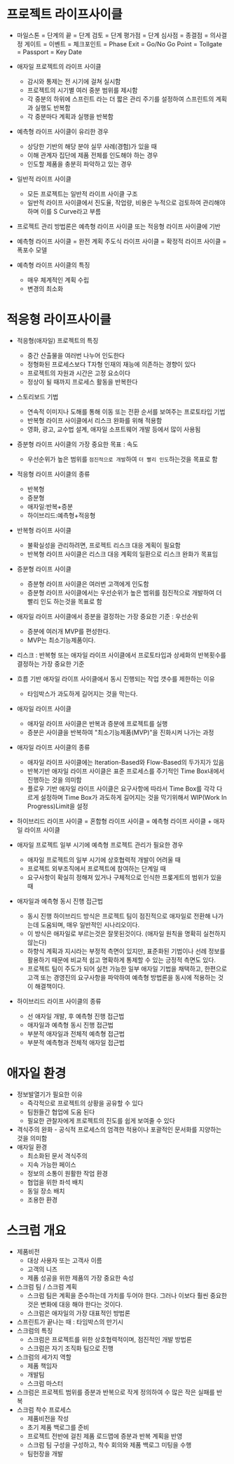 # 프로젝트 라이프사이클

- 마일스톤 = 단계의 끝 = 단계 검토 = 단계 평가점 = 단계 심사점 = 종결점 = 의사결정 게이트 = 이벤트 = 체크포인트 = Phase Exit = Go/No Go Point = Tollgate = Passport = Key Date 
- 애자일 프로젝트의 라이프 사이클 
  - 감시와 통제는 전 시기에 걸쳐 실시함
  - 프로젝트의 시기별 여러 중분 범위를 제시함
  - 각 중분의 하위에 스프린트 라는 더 짧은 관리 주기를 설정하여 스프린트의 계획과 실행도 반복함
  - 각 중분마다 계획과 실행을 반복함
- 예측형 라이프 사이클이 유리한 경우
  - 상당한 기반의 해당 분야 실무 사례(경험)가 있을 때
  - 이해 관계자 집단에 제품 전체를 인도해야 하는 경우
  - 인도할 제품을 충분히 파악하고 있는 경우

- 일반적 라이프 사이클
  - 모든 프로젝트는 일반적 라이프 사이클 구조
  - 일반적 라이프 사이클에서 진도율, 작업량, 비용은 누적으로 검토하여 관리해야 하며 이를 S Curve라고 부름
- 프로젝트 관리 방법론은 예측형 라이프 사이클 또는 적응형 라이프 사이클에 기반
- 예측형 라이프 사이클 = 완전 계획 주도식 라이프 사이클 = 확정적 라이프 사이클 = 폭포수 모델
- 예측형 라이프 사이클의 특징
  - 매우 체계적인 계획 수립
  - 변경의 최소화



# 적응형 라이프사이클

- 적응형(애자일) 프로젝트의 특징
  - 중간 산출물을 여러번 나누어 인도한다
  - 정형화된 프로세스보다 T자형 인재의 재능에 의존하는 경향이 있다
  - 프로젝트의 자원과 시간은 고정 요소이다
  - 정상이 될 때까지 프로세스 활동을 반복한다
- 스토리보드 기법
  - 연속적 이미지나 도해를 통해 이동 또는 전환 순서를 보여주는 프로토타입 기법
  - 반복형 라이프 사이클에서 리스크 완화를 위해 적용함
  - 영화, 광고, 교수법 설계, 애자일 소프트웨어 개발 등에서 많이 사용됨
- 증분형 라이프 사이클의 가장 중요한 목표 : 속도
  - 우선순위가 높은 범위를 ``점진적으로 개발``하여 ``더 빨리 인도``하는것을 목표로 함

- 적응형 라이프 사이클의 종류
  - 반복형
  - 증분형
  - 애자일:반복+증분
  - 하이브리드:예측형+적응형
- 반복형 라이프 사이클
  - 불확실성을 관리하려면, 프로젝트 리스크 대응 계획이 필요함
  - 반복형 라이프 사이클은 리스크 대응 계획의 일환으로 리스크 완화가 목표임
- 증분형 라이프 사이클
  - 증분형 라이프 사이클은 여러번 고객에게 인도함
  - 증분형 라이프 사이클에서는 우선순위가 높은 범위를 점진적으로 개발하여 더 빨리 인도 하는것을 목표로 함

- 애자일 라이프 사이클에서 증분을 결정하는 가장 중요한 기준 : 우선순위
  - 증분에 여러개 MVP를 편성한다.
  - MVP는 최소기능제품이다.
- 리스크 : 반복형 또는 애자일 라이프 사이클에서 프로토타입과 상세화의 반복횟수를 결정하는 가장 중요한 기준
- 흐름 기반 애자일 라이프 사이클에서 동시 진행되는 작업 갯수를 제한하는 이유
  - 타임박스가 과도하게 길어지는 것을 막는다.

- 애자일 라이프 사이클
  - 애자일 라이프 사이클은 반복과 증분에 프로젝트를 실행
  - 증분은 사이클을 반복하여 "최소기능제품(MVP)"을 진화시켜 나가는 과정
- 애자일 라이프 사이클의 종류
  - 애자일 라이프 사이클에는 Iteration-Based와 Flow-Based의 두가지가 있음
  - 반복기반 애자일 라이프 사이클은 표준 프로세스를 주기적인 Time Box내에서 진행하는 것을 의미함
  - 플로우 기반 애자일 라이프 사이클은 요구사항에 따라서 Time Box를 각각 다르게 설정하며 Time Box가 과도하게 길어지는 것을 막기위해서 WIP(Work In Progress)Limit을 설정
- 하이브리드 라이프 사이클 = 혼합형 라이프 사이클 = 예측형 라이프 사이클 + 애자일 라이프 사이클



- 애자일 프로젝트 일부 시기에 예측형 프로젝트 관리가 필요한 경우
  - 애자일 프로젝트의 일부 시기에 상호협력적 개발이 어려울 때
  - 프로젝트 외부조직에서 프로젝트에 참여하는 단계일 때
  - 요구사항이 확실히 정해져 있거나 구체적으로 인식한 프롲게트의 범위가 있을 때
- 애자일과 예측형 동시 진행 접근법
  - 동시 진행 하이브리드 방식은 프로젝트 팀이 점진적으로 애자일로 전환해 나가는데 도움되며, 매우 일반적인 시나리오이다.
  - 이 방식은 애자일로 부르는것은 잘못된것이다. (애자일 원칙을 명확히 실천하지 않는다)
  - 하향식 계획과 지시라는 부정적 측면이 있지만, 표준화된 기법이나 선례 정보를 활용하기 때문에 비교적 쉽고 명확하게 통제할 수 있는 긍정적 측면도 있다.
  - 프로젝트 팀이 주도가 되어 실천 가능한 일부 애자일 기법을 채택하고, 한편으로 고객 또는 경영진의 요구사항을 파악하여 예측형 방법론을 동시에 적용하는 것이 해결책이다.

- 하이브리드 라이프 사이클의 종류
  - 선 애자일 개발, 후 예측형 진행 접근법
  - 애자일과 예측형 동시 진행 접근법
  - 부분적 애자일과 전체적 예측형 접근법
  - 부분적 예측형과 전체적 애자일 접근법



# 애자일 환경

- 정보발열기가 필요한 이유
  - 즉각적으로 프로젝트의 상황을 공유할 수 있다
  - 팀원들간 협업에 도움 된다
  - 필요한 관찰자에게 프로젝트의 진도를 쉽게 보여줄 수 있다
- 격식주의 완화 - 공식적 프로세스의 엄격한 적용이나 포괄적인 문서화를 지양하는 것을 의미함
- 애자일 환경
  - 최소화된 문서 격식주의
  - 지속 가능한 페이스
  - 정보의 소통이 원활한 작업 환경
  - 협업을 위한 좌석 배치
  - 동일 장소 배치
  - 조용한 환경



# 스크럼 개요

- 제품비전
  - 대상 사용자 또는 고객사 이름
  - 고객의 니즈
  - 제품 성공을 위한 제품의 가장 중요한 속성
- 스크럼 팀 / 스크럼 계획
  - 스크럼 팀은 계획을 준수하는데 가치를 두어야 한다. 그러나 이보다 훨씬 중요한 것은 변화에 대응 해야 한다는 것이다.
  - 스크럼은 애자일의 가장 대표적인 방법론
- 스프린트가 끝나는 때 : 타임박스의 만기시
- 스크럼의 특징
  - 스크럼은 프로젝트를 위한 상호협력적이며, 점진적인 개발 방법론
  - 스크럼은 자기 조직화 팀으로 진행
- 스크럼의 세가지 역할
  - 제품 책임자
  - 개발팀
  - 스크럼 마스터
- 스크럼은 프로젝트 범위를 증분과 반복으로 작게 정의하여 수 많은 작은 실패를 반복
- 스크럼 착수 프로세스
  - 제품비전을 작성
  - 초기 제품 백로그를 준비
  - 프로젝트 전반에 걸친 제품 로드맵에 증분과 반복 계획을 반영
  - 스크럼 팀 구성을 구성하고, 착수 회의와 제품 백로그 미팅을 수행
  - 팀헌장을 개발

